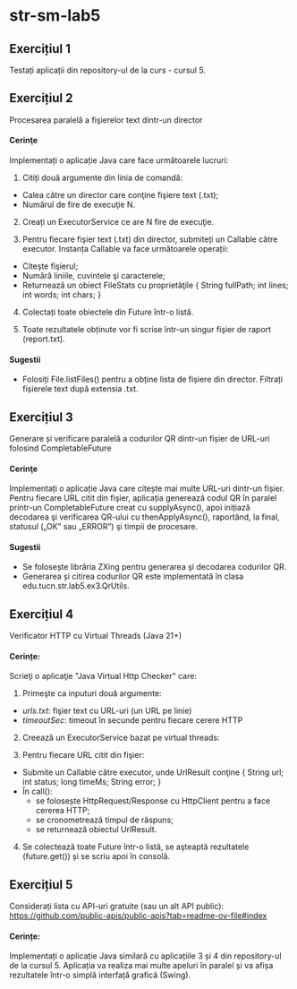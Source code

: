 # str-sm-lab5

## Exercițiul 1
Testați aplicații din repository-ul de la curs - cursul 5.


## Exercițiul 2
Procesarea paralelă a fişierelor text dintr-un director

#### Cerinţe
Implementați o aplicație Java care face următoarele lucruri:
1. Citiți două argumente din linia de comandă:
- Calea către un director care conţine fişiere text (.txt);
- Numărul de fire de execuţie N.


2. Creați un ExecutorService ce are N fire de execuţie.


3. Pentru fiecare fişier text (.txt) din director, submiteți un Callable<FileStats> către executor.
Instanța Callable<FileStats> va face următoarele operații:
- Citeşte fişierul;
- Numără liniile, cuvintele şi caracterele;
- Returnează un obiect FileStats cu proprietăţile { String fullPath; int lines; int words; int chars; }


4. Colectați toate obiectele din Future<FileStats> într-o listă.


5. Toate rezultatele obținute vor fi scrise într-un singur fişier de raport (report.txt).

#### Sugestii
- Folosiți File.listFiles() pentru a obține lista de fișiere din director. Filtrați fișierele text după extensia .txt.


## Exercițiul 3
Generare și verificare paralelă a codurilor QR dintr-un fișier de URL-uri folosind CompletableFuture

#### Cerinţe
Implementați o aplicație Java care citește mai multe URL-uri dintr-un fișier.
Pentru fiecare URL citit din fişier, aplicația generează codul QR în paralel printr-un CompletableFuture creat cu supplyAsync(), 
apoi inițiază decodarea şi verificarea QR-ului cu thenApplyAsync(), raportând, la final, statusul („OK” sau „ERROR”) şi timpii de procesare.

#### Sugestii
- Se folosește librăria ZXing pentru generarea şi decodarea codurilor QR.
- Generarea și citirea codurilor QR este implementată în clasa edu.tucn.str.lab5.ex3.QrUtils.

## Exercițiul 4
Verificator HTTP cu Virtual Threads (Java 21+)

#### Cerințe:
Scrieţi o aplicaţie "Java Virtual Http Checker" care:

1. Primeşte ca inputuri două argumente:
- _urls.txt_: fişier text cu URL-uri (un URL pe linie)
- _timeoutSec_: timeout în secunde pentru fiecare cerere HTTP


2. Creează un ExecutorService bazat pe virtual threads:


3. Pentru fiecare URL citit din fişier:
- Submite un Callable<UrlResult> către executor, unde UrlResult conţine { String url; int status; long timeMs; String error; }
- În call():
  - se folosește HttpRequest/Response cu HttpClient pentru a face cererea HTTP;
  - se cronometrează timpul de răspuns; 
  - se returnează obiectul UrlResult.

4. Se colectează toate Future<UrlResult> într-o listă, se aşteaptă rezultatele (future.get()) și se scriu apoi în consolă.


## Exercițiul 5
Considerați lista cu API-uri gratuite (sau un alt API public):
https://github.com/public-apis/public-apis?tab=readme-ov-file#index

#### Cerințe:
Implementați o aplicație Java similară cu aplicațiile 3 și 4 din repository-ul de la cursul 5.
Aplicația va realiza mai multe apeluri în paralel și va afișa rezultatele într-o simplă interfață grafică (Swing).





